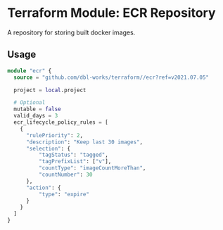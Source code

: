 # Terraform Module: ECR Repository

A repository for storing built docker images.



## Usage

```terraform
module "ecr" {
  source = "github.com/dbl-works/terraform//ecr?ref=v2021.07.05"

  project = local.project

  # Optional
  mutable = false
  valid_days = 3
  ecr_lifecycle_policy_rules = [
    {
      "rulePriority": 2,
      "description": "Keep last 30 images",
      "selection": {
          "tagStatus": "tagged",
          "tagPrefixList": ["v"],
          "countType": "imageCountMoreThan",
          "countNumber": 30
      },
      "action": {
          "type": "expire"
      }
    }
  ]
}
```
